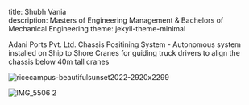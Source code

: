 title: Shubh Vania  
description: Masters of Engineering Management & Bachelors of Mechanical Engineering 
theme: jekyll-theme-minimal 

Adani Ports Pvt. Ltd.
Chassis Positining System - Autonomous system installed on Ship to Shore Cranes for guiding truck drivers to align the chassis below 40m tall cranes


![ricecampus-beautifulsunset2022-2920x2299](https://github.com/Shubh-rice23/Shubh-rice23.github.io/assets/166761999/1c43978f-6d37-423f-bc48-4c182566af1d)

![IMG_5506 2](https://github.com/Shubh-rice23/Shubh-rice23.github.io/assets/166761999/e467c7af-55a6-45ab-803d-4ddfeff22ea1)
